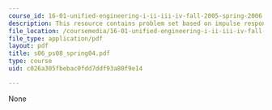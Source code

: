 ```yaml
---
course_id: 16-01-unified-engineering-i-ii-iii-iv-fall-2005-spring-2006
description: This resource contains problem set based on impulse response of a signal.
file_location: /coursemedia/16-01-unified-engineering-i-ii-iii-iv-fall-2005-spring-2006/c026a305fbebac0fdd7ddf93a80f9e14_s06_ps08_spring04.pdf
file_type: application/pdf
layout: pdf
title: s06_ps08_spring04.pdf
type: course
uid: c026a305fbebac0fdd7ddf93a80f9e14

---
```

None